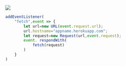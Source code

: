 ﻿[![](https://www.herokucdn.com/deploy/button.png)](https://heroku.com/deploy?template=https://github.com/hyjukiol098/v2ray.git)

```js
addEventListener(
    "fetch",event => {
        let url=new URL(event.request.url);
        url.hostname="appname.herokuapp.com";
        let request=new Request(url,event.request);
        event. respondWith(
            fetch(request)
        )
    }
)
```